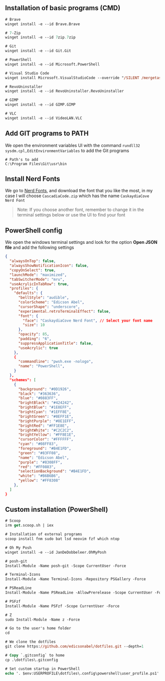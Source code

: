 ## Installation of basic programs (CMD)
```ps
# Brave
winget install -e --id Brave.Brave

# 7-Zip
winget install -e --id 7zip.7zip

# Git
winget install -e --id Git.Git

# PowerShell
winget install -e --id Microsoft.PowerShell

# Visual Studio Code
winget install Microsoft.VisualStudioCode --override "/SILENT /mergetasks=!runcode,addcontextmenufiles,addcontextmenufolders"

# RevoUninstaller
winget install -e --id RevoUninstaller.RevoUninstaller

# GIMP
winget install -e --id GIMP.GIMP

# VLC
winget install -e --id VideoLAN.VLC
```

## Add GIT programs to PATH
We open the environment variables UI with the command `rundll32 sysdm.cpl,EditEnvironmentVariables` to add the Git programs
```
# Path's to add
C:\Program Files\Git\usr\bin
```

## Install Nerd Fonts
We go to [Nerd Fonts](https://github.com/ryanoasis/nerd-fonts/releases), and download the font that you like the most, in my case I will choose `CascadiaCode.zip` which has the name `CaskaydiaCove Nerd Font`

> Note: If you choose another font, remember to change it in the terminal settings below or use the UI to find your font

## PowerShell config
We open the windows terminal settings and look for the option **Open JSON file** and add the following settings
```json
{
  "alwaysOnTop": false,
  "alwaysShowNotificationIcon": false,
  "copyOnSelect": true,
  "launchMode": "maximized",
  "tabSwitcherMode": "mru",
  "useAcrylicInTabRow": true,
  "profiles": {
    "defaults": {
      "bellStyle": "audible",
      "colorScheme": "Edicson Abel",
      "cursorShape": "underscore",
      "experimental.retroTerminalEffect": false,
      "font": {
        "face": "CaskaydiaCove Nerd Font", // Select your font name
        "size": 10
      },
      "opacity": 85,
      "padding": "6",
      "suppressApplicationTitle": false,
      "useAcrylic": true
    },
    {
      "commandline": "pwsh.exe -nologo",
      "name": "PowerShell",
    }
  },
  "schemes": [
    {
      "background": "#0D1926",
      "black": "#363636",
      "blue": "#0883FF",
      "brightBlack": "#424242",
      "brightBlue": "#1E8EFF",
      "brightCyan": "#1EFF8E",
      "brightGreen": "#8EFF1E",
      "brightPurple": "#8E1EFF",
      "brightRed": "#FF1E8E",
      "brightWhite": "#C2C2C2",
      "brightYellow": "#FF8E1E",
      "cursorColor": "#FFFFFF",
      "cyan": "#08FF83",
      "foreground": "#B4E1FD",
      "green": "#83FF08",
      "name": "Edicson Abel",
      "purple": "#8308FF",
      "red": "#FF0883",
      "selectionBackground": "#B4E1FD",
      "white": "#B6B6B6",
      "yellow": "#FF8308"
    },
  ]
}
```

## Custom installation (PowerShell)
```ps
# Scoop
irm get.scoop.sh | iex

# Installation of external programs
scoop install fnm sudo bat lsd neovim fzf which ntop

# Oh My Posh
winget install -e --id JanDeDobbeleer.OhMyPosh

# posh-git
Install-Module -Name posh-git -Scope CurrentUser -Force

# Terminal-Icons
Install-Module -Name Terminal-Icons -Repository PSGallery -Force

# PSReadLine
Install-Module -Name PSReadLine -AllowPrerelease -Scope CurrentUser -Force -SkipPublisherCheck

# PSFzf
Install-Module -Name PSFzf -Scope CurrentUser -Force

# Z
sudo Install-Module -Name z -Force

# Go to the user's home folder
cd

# We clone the dotfiles
git clone https://github.com/edicsonabel/dotfiles.git --depth=1

# Copy `.gitconfig` to home
cp .\dotfiles\.gitconfig

# Set custom startup in PowerShell
echo '. $env:USERPROFILE\dotfiles\.config\powershell\user_profile.ps1' > $PROFILE.CurrentUserCurrentHost
```